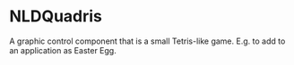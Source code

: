 # NLDQuadris
A graphic control component that is a small Tetris-like game. E.g. to add to an application as Easter Egg.
